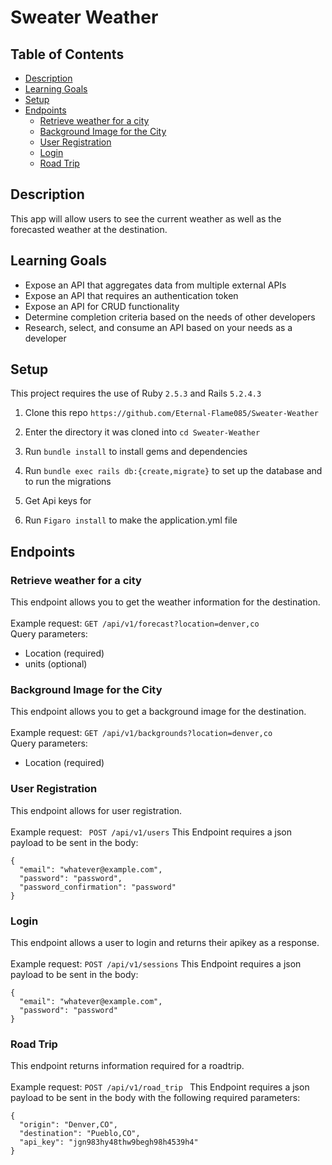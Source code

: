 
# Sweater Weather
## Table of Contents
- [Description](#description)
- [Learning Goals](#learning-goals)
- [Setup](#setup)
- [Endpoints](#endpoints)
  - [Retrieve weather for a city](#retrieve-weather)
  - [Background Image for the City](#background)
  - [User Registration](#user-registration)
  - [Login](#login)
  - [Road Trip](#road-trip)

<!-- DESCRIPTION -->
## Description
This app will allow users to see the current weather as well as the forecasted weather at the destination.

<!-- LEARNING GOALS -->
## Learning Goals
- Expose an API that aggregates data from multiple external APIs
- Expose an API that requires an authentication token
- Expose an API for CRUD functionality
- Determine completion criteria based on the needs of other developers
- Research, select, and consume an API based on your needs as a developer

<!-- SETUP -->
## Setup
This project requires the use of Ruby ```2.5.3``` and Rails ```5.2.4.3```

1. Clone this repo `https://github.com/Eternal-Flame085/Sweater-Weather`

2. Enter the directory it was cloned into `cd Sweater-Weather`

3. Run `bundle install` to install gems and dependencies

4. Run `bundle exec rails db:{create,migrate}` to set up the database and to run the migrations
5. Get Api keys for 
7. Run `Figaro install` to make the application.yml file

<!-- ENDPOINTS -->
## Endpoints

<!-- RETRIEVE WEATHER -->
### Retrieve weather for a city
This endpoint allows you to get the weather information for the destination.<br><br>
Example request: ```GET /api/v1/forecast?location=denver,co```<br>
Query parameters:
- Location (required)
- units (optional)

<!-- BACKGROUND -->
### Background Image for the City
This endpoint allows you to get a background image for the destination.<br><br>
Example request: ```GET /api/v1/backgrounds?location=denver,co```<br>
Query parameters:
- Location (required)

<!-- USER REGRISTRATION -->
### User Registration
This endpoint allows for user registration.<br><br>
Example request: ``` POST /api/v1/users```
This Endpoint requires a json payload to be sent in the body:
```
{
  "email": "whatever@example.com",
  "password": "password",
  "password_confirmation": "password"
}
```

<!-- LOGIN -->
### Login
This endpoint allows a user to login and returns their apikey as a response.<br><br>
Example request: ``` POST /api/v1/sessions ```
This Endpoint requires a json payload to be sent in the body:
```
{
  "email": "whatever@example.com",
  "password": "password"
}
```

<!-- ROADTRIP -->
### Road Trip
This endpoint returns information required for a roadtrip.<br><br>
Example request: ```POST /api/v1/road_trip ```
This Endpoint requires a json payload to be sent in the body with the following required parameters:
```
{
  "origin": "Denver,CO",
  "destination": "Pueblo,CO",
  "api_key": "jgn983hy48thw9begh98h4539h4"
}
```
